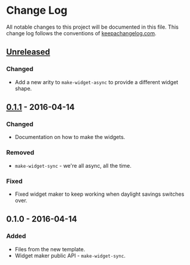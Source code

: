 # Change Log
All notable changes to this project will be documented in this file. This change log follows the conventions of [keepachangelog.com](http://keepachangelog.com/).

## [Unreleased]
### Changed
- Add a new arity to `make-widget-async` to provide a different widget shape.

## [0.1.1] - 2016-04-14
### Changed
- Documentation on how to make the widgets.

### Removed
- `make-widget-sync` - we're all async, all the time.

### Fixed
- Fixed widget maker to keep working when daylight savings switches over.

## 0.1.0 - 2016-04-14
### Added
- Files from the new template.
- Widget maker public API - `make-widget-sync`.

[Unreleased]: https://github.com/your-name/learning/compare/0.1.1...HEAD
[0.1.1]: https://github.com/your-name/learning/compare/0.1.0...0.1.1
